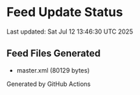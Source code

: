 # Feed Update Status
Last updated: Sat Jul 12 13:46:30 UTC 2025

## Feed Files Generated
- master.xml (80129 bytes)

Generated by GitHub Actions
